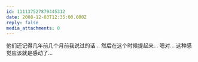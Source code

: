 ```yaml
---
id: 111137527879445312
date: 2008-12-03T12:35:00.000Z
reply: false
media_attachments: 0
---
```


他们还记得几年前几个月前我说过的话... 然后在这个时候提起来... 嗯对... 这种感觉应该就是感动了...

